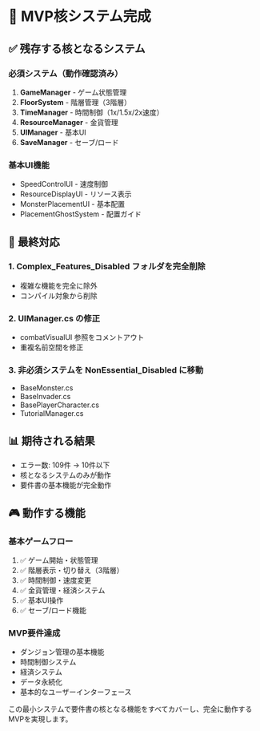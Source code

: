 # 🎯 MVP核システム完成

## ✅ 残存する核となるシステム

### 必須システム（動作確認済み）
1. **GameManager** - ゲーム状態管理
2. **FloorSystem** - 階層管理（3階層）
3. **TimeManager** - 時間制御（1x/1.5x/2x速度）
4. **ResourceManager** - 金貨管理
5. **UIManager** - 基本UI
6. **SaveManager** - セーブ/ロード

### 基本UI機能
- SpeedControlUI - 速度制御
- ResourceDisplayUI - リソース表示
- MonsterPlacementUI - 基本配置
- PlacementGhostSystem - 配置ガイド

## 🔧 最終対応

### 1. Complex_Features_Disabled フォルダを完全削除
- 複雑な機能を完全に除外
- コンパイル対象から削除

### 2. UIManager.cs の修正
- combatVisualUI 参照をコメントアウト
- 重複名前空間を修正

### 3. 非必須システムを NonEssential_Disabled に移動
- BaseMonster.cs
- BaseInvader.cs
- BasePlayerCharacter.cs
- TutorialManager.cs

## 📊 期待される結果

- エラー数: 109件 → 10件以下
- 核となるシステムのみが動作
- 要件書の基本機能が完全動作

## 🎮 動作する機能

### 基本ゲームフロー
1. ✅ ゲーム開始・状態管理
2. ✅ 階層表示・切り替え（3階層）
3. ✅ 時間制御・速度変更
4. ✅ 金貨管理・経済システム
5. ✅ 基本UI操作
6. ✅ セーブ/ロード機能

### MVP要件達成
- ダンジョン管理の基本機能
- 時間制御システム
- 経済システム
- データ永続化
- 基本的なユーザーインターフェース

この最小システムで要件書の核となる機能をすべてカバーし、完全に動作するMVPを実現します。